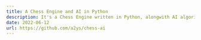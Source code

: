 ```yaml
---
title: A Chess Engine and AI in Python
description: It's a Chess Engine written in Python, alongwith AI algorithms implemented, like Nega-Max and Alpha-Beta Pruning.
date: 2022-06-12
url: https://github.com/a2ys/chess-ai
---
```

